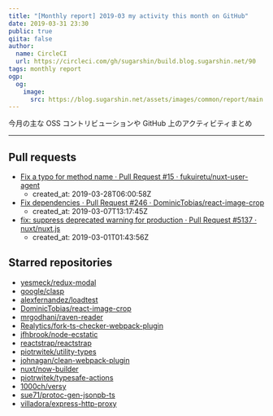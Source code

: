 ```yaml
---
title: "[Monthly report] 2019-03 my activity this month on GitHub"
date: 2019-03-31 23:30
public: true
qiita: false
author:
  name: CircleCI
  url: https://circleci.com/gh/sugarshin/build.blog.sugarshin.net/90
tags: monthly report
ogp:
  og:
    image:
      src: https://blog.sugarshin.net/assets/images/common/report/main.png
---
```


今月の主な OSS コントリビューションや GitHub 上のアクティビティまとめ

***

## Pull requests

- [Fix a typo for method name · Pull Request #15 · fukuiretu/nuxt-user-agent](https://github.com/fukuiretu/nuxt-user-agent/pull/15)
  - created_at: 2019-03-28T06:00:58Z
- [Fix dependencies · Pull Request #246 · DominicTobias/react-image-crop](https://github.com/DominicTobias/react-image-crop/pull/246)
  - created_at: 2019-03-07T13:17:45Z
- [fix: suppress deprecated warning for production · Pull Request #5137 · nuxt/nuxt.js](https://github.com/nuxt/nuxt.js/pull/5137)
  - created_at: 2019-03-01T01:43:56Z

## Starred repositories

- [yesmeck/redux-modal](https://github.com/yesmeck/redux-modal)
- [google/clasp](https://github.com/google/clasp)
- [alexfernandez/loadtest](https://github.com/alexfernandez/loadtest)
- [DominicTobias/react-image-crop](https://github.com/DominicTobias/react-image-crop)
- [mrgodhani/raven-reader](https://github.com/mrgodhani/raven-reader)
- [Realytics/fork-ts-checker-webpack-plugin](https://github.com/Realytics/fork-ts-checker-webpack-plugin)
- [jfhbrook/node-ecstatic](https://github.com/jfhbrook/node-ecstatic)
- [reactstrap/reactstrap](https://github.com/reactstrap/reactstrap)
- [piotrwitek/utility-types](https://github.com/piotrwitek/utility-types)
- [johnagan/clean-webpack-plugin](https://github.com/johnagan/clean-webpack-plugin)
- [nuxt/now-builder](https://github.com/nuxt/now-builder)
- [piotrwitek/typesafe-actions](https://github.com/piotrwitek/typesafe-actions)
- [1000ch/versy](https://github.com/1000ch/versy)
- [sue71/protoc-gen-jsonpb-ts](https://github.com/sue71/protoc-gen-jsonpb-ts)
- [villadora/express-http-proxy](https://github.com/villadora/express-http-proxy)

